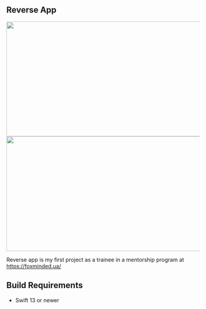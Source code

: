 Reverse App
-------------------------------------------------------
<img src="https://user-images.githubusercontent.com/38023414/217681537-0b32ce7d-baf0-4e6d-8e59-d1786c301e85.png"  width="600" height="300">
<img src="https://user-images.githubusercontent.com/38023414/217681539-6abafb06-be9d-4f39-b0cc-9d58ded98804.png"  width="600" height="300">




Reverse app is my first project as a trainee in a mentorship program at https://foxminded.ua/

## Build Requirements

- Swift 13 or newer
